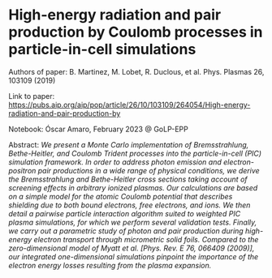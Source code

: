 # High-energy radiation and pair production by Coulomb processes in particle-in-cell simulations

Authors of paper: B. Martinez, M. Lobet, R. Duclous, et al. Phys. Plasmas 26, 103109 (2019)

Link to paper: https://pubs.aip.org/aip/pop/article/26/10/103109/264054/High-energy-radiation-and-pair-production-by

Notebook: Óscar Amaro, February 2023 @ GoLP-EPP

Abstract: _We present a Monte Carlo implementation of Bremsstrahlung, Bethe-Heitler, and Coulomb Trident processes into the particle-in-cell (PIC) simulation framework. In order to address photon emission and electron-positron pair productions in a wide range of physical conditions, we derive the Bremsstrahlung and Bethe-Heitler cross sections taking account of screening effects in arbitrary ionized plasmas. Our calculations are based on a simple model for the atomic Coulomb potential that describes shielding due to both bound electrons, free electrons, and ions. We then detail a pairwise particle interaction algorithm suited to weighted PIC plasma simulations, for which we perform several validation tests. Finally, we carry out a parametric study of photon and pair production during high-energy electron transport through micrometric solid foils. Compared to the zero-dimensional model of Myatt et al. [Phys. Rev. E 76, 066409 (2009)], our integrated one-dimensional simulations pinpoint the importance of the electron energy losses resulting from the plasma expansion._
